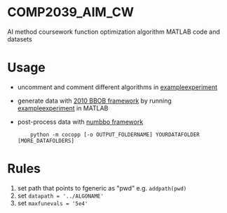 # COMP2039_AIM_CW
AI method coursework function optimization algorithm MATLAB code and datasets

# Usage
- uncomment and comment different algorithms in [exampleexperiment](Algorithms/exampleexperiment.m)
- generate data with [2010 BBOB framework](https://coco.gforge.inria.fr/doku.php?id=bbob-2010-downloads) by running [exampleexperiment](Algorithms/exampleexperiment.m) in MATLAB
- post-process data with [numbbo framework](https://github.com/numbbo/coco/)

	```Sh
		python -m cocopp [-o OUTPUT_FOLDERNAME] YOURDATAFOLDER [MORE_DATAFOLDERS]
	```

# Rules
1. set path that points to fgeneric as "pwd" e.g. `addpath(pwd)`
2. set `datapath = '../ALGONAME'`
3. set `maxfunevals = '5e4'`
